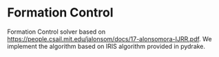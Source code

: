 # Formation Control

Formation Control solver based on https://people.csail.mit.edu/jalonsom/docs/17-alonsomora-IJRR.pdf. We implement the algorithm based on IRIS algorithm provided in pydrake.
